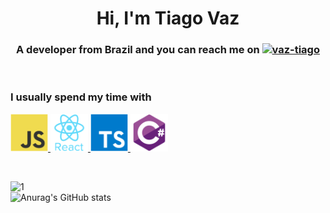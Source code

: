 <h1 align="center">Hi, I'm Tiago Vaz</h1>
<h3 align="center">
  A developer from Brazil and you can reach me on 
  <a href="https://linkedin.com/in/vaz-tiago" target="blank">
    <img 
      src="https://raw.githubusercontent.com/rahuldkjain/github-profile-readme-generator/master/src/images/icons/Social/linked-in-alt.svg" 
      alt="vaz-tiago" 
      height="25" 
      width="35" 
    />
  </a>
</h3>

<br />

<h3>I usually spend my time with</h3>
<p align="left"> 
  <a href="https://developer.mozilla.org/en-US/docs/Web/JavaScript" target="_blank" rel="noreferrer"> 
    <img src="https://raw.githubusercontent.com/devicons/devicon/master/icons/javascript/javascript-original.svg" alt="javascript" width="60" height="60"/> 
  </a> 
  <a href="https://reactjs.org/" target="_blank" rel="noreferrer"> 
    <img src="https://raw.githubusercontent.com/devicons/devicon/master/icons/react/react-original-wordmark.svg" alt="react" width="60" height="60"/>
  </a>
  <a href="https://www.typescriptlang.org/" target="_blank" rel="noreferrer">
    <img src="https://raw.githubusercontent.com/devicons/devicon/master/icons/typescript/typescript-original.svg" alt="typescript" width="60" height="60"/>
  </a> 
  <a href="https://www.w3schools.com/cs/" target="_blank" rel="noreferrer"> 
    <img src="https://raw.githubusercontent.com/devicons/devicon/master/icons/csharp/csharp-original.svg" alt="csharp" width="60" height="60"/> 
  </a> 
</p>
<br />

![1](https://github-readme-stats.vercel.app/api/top-langs/?username=vaz-tiago&theme=tokyonight&layout=compact)
<br />
![Anurag's GitHub stats](https://github-readme-stats.vercel.app/api?username=vaz-tiago&show_icons=true&theme=tokyonight)

<br />
